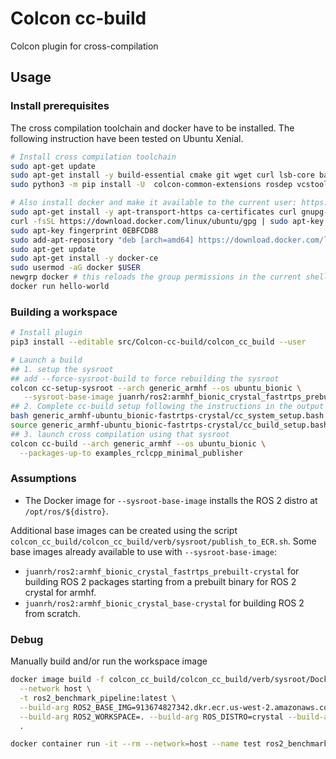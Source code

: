 # Colcon cc-build

Colcon plugin for cross-compilation

## Usage

### Install prerequisites

The cross compilation toolchain and docker have to be installed. The following instruction have been tested on Ubuntu Xenial.

```bash
# Install cross compilation toolchain
sudo apt-get update
sudo apt-get install -y build-essential cmake git wget curl lsb-core bash-completion qemu-user-static g++-aarch64-linux-gnu g++-arm-linux-gnueabihf python3-pip htop
sudo python3 -m pip install -U  colcon-common-extensions rosdep vcstool

# Also install docker and make it available to the current user: https://docs.docker.com/install/linux/docker-ce/ubuntu/
sudo apt-get install -y apt-transport-https ca-certificates curl gnupg-agent software-properties-common
curl -fsSL https://download.docker.com/linux/ubuntu/gpg | sudo apt-key add -
sudo apt-key fingerprint 0EBFCD88
sudo add-apt-repository "deb [arch=amd64] https://download.docker.com/linux/ubuntu $(lsb_release -cs) stable"
sudo apt-get update
sudo apt-get install -y docker-ce
sudo usermod -aG docker $USER
newgrp docker # this reloads the group permissions in the current shell, unnecessary after relogin
docker run hello-world
```

### Building a workspace

```bash
# Install plugin
pip3 install --editable src/Colcon-cc-build/colcon_cc_build --user

# Launch a build
## 1. setup the sysroot
## add --force-sysroot-build to force rebuilding the sysroot
colcon cc-setup-sysroot --arch generic_armhf --os ubuntu_bionic \
   --sysroot-base-image juanrh/ros2:armhf_bionic_crystal_fastrtps_prebuilt-crystal
## 2. Complete cc-build setup following the instructions in the output of the previous command
bash generic_armhf-ubuntu_bionic-fastrtps-crystal/cc_system_setup.bash
source generic_armhf-ubuntu_bionic-fastrtps-crystal/cc_build_setup.bash
## 3. launch cross compilation using that sysroot
colcon cc-build --arch generic_armhf --os ubuntu_bionic \
  --packages-up-to examples_rclcpp_minimal_publisher
```

### Assumptions

- The Docker image for `--sysroot-base-image` installs the ROS 2 distro at `/opt/ros/${distro}`.

Additional base images can be created using the script `colcon_cc_build/colcon_cc_build/verb/sysroot/publish_to_ECR.sh`.
Some base images already available to use with `--sysroot-base-image`:

- `juanrh/ros2:armhf_bionic_crystal_fastrtps_prebuilt-crystal` for building ROS 2 packages starting from a prebuilt binary for ROS 2 crystal for armhf.
- `juanrh/ros2:armhf_bionic_crystal_base-crystal` for building ROS 2 from scratch.

### Debug

Manually build and/or run the workspace image

```bash
docker image build -f colcon_cc_build/colcon_cc_build/verb/sysroot/Dockerfile_workspace \
  --network host \
  -t ros2_benchmark_pipeline:latest \
  --build-arg ROS2_BASE_IMG=913674827342.dkr.ecr.us-west-2.amazonaws.com/ros2:ubuntu_arm-crystal \
  --build-arg ROS2_WORKSPACE=. --build-arg ROS_DISTRO=crystal --build-arg TARGET_TRIPLE=aarch64-linux-gnu \
  .

docker container run -it --rm --network=host --name test ros2_benchmark_pipeline:latest bash
```
